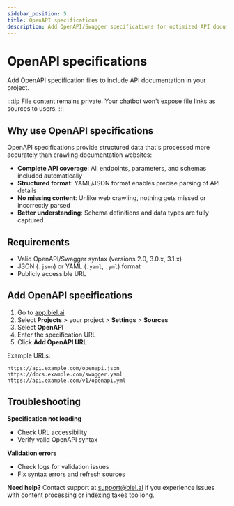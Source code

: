 ```yaml
---
sidebar_position: 5
title: OpenAPI specifications
description: Add OpenAPI/Swagger specifications for optimized API documentation
---
```


# OpenAPI specifications

Add OpenAPI specification files to include API documentation in your project.

:::tip
File content remains private. Your chatbot won't expose file links as sources to users.
:::

## Why use OpenAPI specifications

OpenAPI specifications provide structured data that's processed more accurately than crawling documentation websites:

- **Complete API coverage**: All endpoints, parameters, and schemas included automatically
- **Structured format**: YAML/JSON format enables precise parsing of API details
- **No missing content**: Unlike web crawling, nothing gets missed or incorrectly parsed
- **Better understanding**: Schema definitions and data types are fully captured

## Requirements

- Valid OpenAPI/Swagger syntax (versions 2.0, 3.0.x, 3.1.x)
- JSON (`.json`) or YAML (`.yaml`, `.yml`) format
- Publicly accessible URL

## Add OpenAPI specifications

1. Go to [app.biel.ai](https://app.biel.ai)
2. Select **Projects** > your project > **Settings** > **Sources**
3. Select **OpenAPI**
4. Enter the specification URL
5. Click **Add OpenAPI URL**

Example URLs:
```
https://api.example.com/openapi.json
https://docs.example.com/swagger.yaml
https://api.example.com/v1/openapi.yml
```

## Troubleshooting

**Specification not loading**
- Check URL accessibility
- Verify valid OpenAPI syntax

**Validation errors**
- Check logs for validation issues
- Fix syntax errors and refresh sources

**Need help?** Contact support at [support@biel.ai](mailto:support@biel.ai) if you experience issues with content processing or indexing takes too long. 